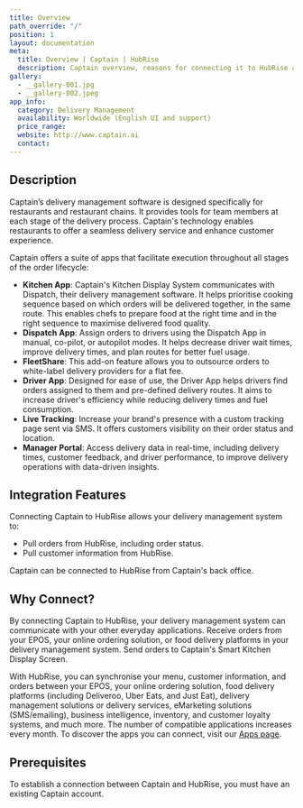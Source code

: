 ```yaml
---
title: Overview
path_override: "/"
position: 1
layout: documentation
meta:
  title: Overview | Captain | HubRise
  description: Captain overview, reasons for connecting it to HubRise and summary of integrated features. Synchronise data between your EPOS and your apps.
gallery:
  - __gallery-001.jpg
  - __gallery-002.jpeg
app_info:
  category: Delivery Management
  availability: Worldwide (English UI and support)
  price_range:
  website: http://www.captain.ai
  contact:
---
```


## Description

Captain’s delivery management software is designed specifically for restaurants and restaurant chains.
It provides tools for team members at each stage of the delivery process. Captain's technology enables restaurants to offer a seamless delivery service and enhance customer experience.

Captain offers a suite of apps that facilitate execution throughout all stages of the order lifecycle:

- **Kitchen App**: Captain's Kitchen Display System communicates with Dispatch, their delivery management software. It helps prioritise cooking sequence based on which orders will be delivered together, in the same route. This enables chefs to prepare food at the right time and in the right sequence to maximise delivered food quality.
- **Dispatch App**: Assign orders to drivers using the Dispatch App in manual, co-pilot, or autopilot modes. It helps decrease driver wait times, improve delivery times, and plan routes for better fuel usage.
- **FleetShare**: This add-on feature allows you to outsource orders to white-label delivery providers for a flat fee.
- **Driver App**: Designed for ease of use, the Driver App helps drivers find orders assigned to them and pre-defined delivery routes. It aims to increase driver's efficiency while reducing delivery times and fuel consumption.
- **Live Tracking**: Increase your brand's presence with a custom tracking page sent via SMS. It offers customers visibility on their order status and location.
- **Manager Portal**: Access delivery data in real-time, including delivery times, customer feedback, and driver performance, to improve delivery operations with data-driven insights.

## Integration Features

Connecting Captain to HubRise allows your delivery management system to:

- Pull orders from HubRise, including order status.
- Pull customer information from HubRise.

Captain can be connected to HubRise from Captain's back office.

## Why Connect?

By connecting Captain to HubRise, your delivery management system can communicate with your other everyday applications. Receive orders from your EPOS, your online ordering solution, or food delivery platforms in your delivery management system. Send orders to Captain's Smart Kitchen Display Screen.

With HubRise, you can synchronise your menu, customer information, and orders between your EPOS, your online ordering solution, food delivery platforms (including Deliveroo, Uber Eats, and Just Eat), delivery management solutions or delivery services, eMarketing solutions (SMS/emailing), business intelligence, inventory, and customer loyalty systems, and much more. The number of compatible applications increases every month. To discover the apps you can connect, visit our [Apps page](/apps).

## Prerequisites

To establish a connection between Captain and HubRise, you must have an existing Captain account.
